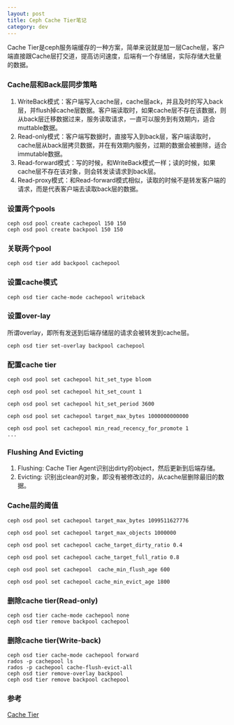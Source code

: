 ```yaml
---
layout: post
title: Ceph Cache Tier笔记
category: dev 
---
```

Cache Tier是ceph服务端缓存的一种方案，简单来说就是加一层Cache层，客户端直接跟Cache层打交道，提高访问速度，后端有一个存储层，实际存储大批量的数据。

### Cache层和Back层同步策略
1. WriteBack模式：客户端写入cache层，cache层ack，并且及时的写入back层，并flush掉cache层数据。客户端读取时，如果cache层不存在该数据，则从back层迁移数据过来，服务读取请求，一直可以服务到有效期内，适合muttable数据。
2. Read-only模式：客户端写数据时，直接写入到back层，客户端读取时，cache层从back层拷贝数据，并在有效期内服务，过期的数据会被删除，适合immutable数据。
3. Read-forward模式：写的时候，和WriteBack模式一样；读的时候，如果cache层不存在该对象，则会转发读请求到back层。
4. Read-proxy模式：和Read-forward模式相似，读取的时候不是转发客户端的请求，而是代表客户端去读取back层的数据。

### 设置两个pools
```
ceph osd pool create cachepool 150 150 
ceph osd pool create backpool 150 150
```

### 关联两个pool
```
ceph osd tier add backpool cachepool
```

### 设置cache模式
```
ceph osd tier cache-mode cachepool writeback
```

### 设置over-lay
所谓overlay，即所有发送到后端存储层的请求会被转发到cache层。
```
ceph osd tier set-overlay backpool cachepool
```

### 配置cache tier
```
ceph osd pool set cachepool hit_set_type bloom

ceph osd pool set cachepool hit_set_count 1

ceph osd pool set cachepool hit_set_period 3600

ceph osd pool set cachepool target_max_bytes 1000000000000

ceph osd pool set cachepool min_read_recency_for_promote 1
...
```

### Flushing And Evicting
1. Flushing: Cache Tier Agent识别出dirty的object，然后更新到后端存储。
2. Evicting: 识别出clean的对象，即没有被修改过的，从cache层删除最旧的数据。

### Cache层的阈值
```
ceph osd pool set cachepool target_max_bytes 1099511627776

ceph osd pool set cachepool target_max_objects 1000000

ceph osd pool set cachepool cache_target_dirty_ratio 0.4

ceph osd pool set cachepool cache_target_full_ratio 0.8

ceph osd pool set cachepool  cache_min_flush_age 600

ceph osd pool set cachepool cache_min_evict_age 1800

```

### 删除cache tier(Read-only)
```
ceph osd tier cache-mode cachepool none
ceph osd tier remove backpool cachepool
```

### 删除cache tier(Write-back)
```
ceph osd tier cache-mode cachepool forward
rados -p cachepool ls
rados -p cachepool cache-flush-evict-all
ceph osd tier remove-overlay backpool
ceph osd tier remove backpool cachepool
```

### 参考
[Cache Tier](http://docs.ceph.com/docs/master/rados/operations/cache-tiering/)
